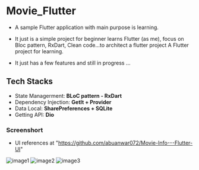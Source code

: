 # Movie_Flutter

 - A sample Flutter application with main purpose is learning.

 - It just is a simple project for beginner learns Flutter (as me), focus on Bloc pattern, RxDart, Clean code...to architect a flutter project A Flutter project for learning.
 - It just has a few features and still in progress ...

## Tech Stacks
 - State Managerment: **BLoC pattern - RxDart**
 - Dependency Injection: **GetIt + Provider**
 - Data Local: **SharePreferences + SQLite**
 - Getting API: **Dio**
 
 ### Screenshort
 
 - UI references at "https://github.com/abuanwar072/Movie-Info---Flutter-UI"

![image1](https://user-images.githubusercontent.com/30549963/104031448-51740380-51ff-11eb-80f6-cd12a7c9bd45.gif)                 ![image2](https://user-images.githubusercontent.com/30549963/104031464-55a02100-51ff-11eb-8ac9-8a7800e601a0.gif)                    ![image3](https://user-images.githubusercontent.com/30549963/104031470-58027b00-51ff-11eb-802d-b9e51cdd89c3.gif)



